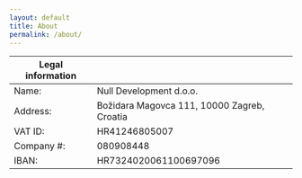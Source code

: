 ```yaml
---
layout: default
title: About
permalink: /about/
---
```


| Legal information | 													|
|-------------------|---------------------------------------------------|
| Name:				| Null Development d.o.o.							|
| Address:			| Božidara Magovca 111, 10000 Zagreb, Croatia		|
| VAT ID:			| HR41246805007										|
| Company #:		| 080908448											|
| IBAN:				| HR7324020061100697096								|



